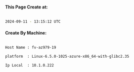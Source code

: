 
   
#### This Page Create at:

```bash

2024-09-11 - 13:15:12 UTC

```

#### Create By Machine:

```bash

Host Name : fv-az979-19

platform  : Linux-6.5.0-1025-azure-x86_64-with-glibc2.35

Ip Local  : 10.1.0.222

```

